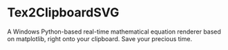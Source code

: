 # Tex2ClipboardSVG
A Windows Python-based real-time mathematical equation renderer based on matplotlib, right onto your clipboard. Save your precious time.
